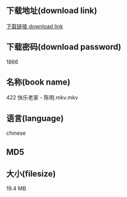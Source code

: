 ## 下载地址(download link)
[下载链接 download link](https://voluble-croquembouche-d321dc.netlify.app/?s=422+%E5%BF%AB%E4%B9%90%E8%80%81%E5%AE%B6+-+%E9%99%88%E6%98%8E.mkv)

## 下载密码(download password)
1866

## 名称(book name)
422 快乐老家 - 陈明.mkv.mkv

## 语言(language)
chinese

## MD5


## 大小(filesize)
19.4 MB
